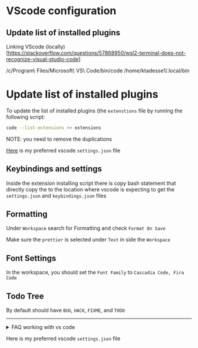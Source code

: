 # VScode configuration

## Update list of installed plugins

Linking VScode (locally)[https://stackoverflow.com/questions/57868950/wsl2-terminal-does-not-recognize-visual-studio-code]

/c/Program\ Files/Microsoft\ VS\ Code/bin/code /home/ktadesse1/.local/bin

# Update list of installed plugins

To update the list of installed plugins (the `extenstions` file by running the following script:

```bash
code --list-extensions >> extensions
```

NOTE: you need to remove the duplications

[Here](/vscode/settings.json) is my preferred vscode `settings.json` file

## Keybindings and settings

Inside the extension installing script there is copy bash statement that directly copy the
to the location where vscode is expecting to get the `settings.json` and `keybindings.json` files

## Formatting

Under `Workspace` search for Formatting and check `Format On Save`

Make sure the `prettier` is selected under `Text` in side the `Workspace`

## Font Settings

In the workspace, you should set the `Font Family` to `Cascadia Code, Fira Code`

## Todo Tree

By default should have `BUG`, `HACK`, `FIXME`, and `TODO`

---

<details>

<summary> FAQ working with vs code </summary>

- `code .` is not openning on `wsl`

- ANS: Linking VScode [locally](https://stackoverflow.com/questions/57868950/wsl2-terminal-does-not-recognize-visual-studio-code)

</details>

Here is my preferred vscode `settings.json` file
